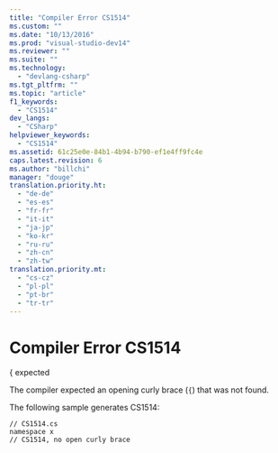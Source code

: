 ```yaml
---
title: "Compiler Error CS1514"
ms.custom: ""
ms.date: "10/13/2016"
ms.prod: "visual-studio-dev14"
ms.reviewer: ""
ms.suite: ""
ms.technology: 
  - "devlang-csharp"
ms.tgt_pltfrm: ""
ms.topic: "article"
f1_keywords: 
  - "CS1514"
dev_langs: 
  - "CSharp"
helpviewer_keywords: 
  - "CS1514"
ms.assetid: 61c25e0e-84b1-4b94-b790-ef1e4ff9fc4e
caps.latest.revision: 6
ms.author: "billchi"
manager: "douge"
translation.priority.ht: 
  - "de-de"
  - "es-es"
  - "fr-fr"
  - "it-it"
  - "ja-jp"
  - "ko-kr"
  - "ru-ru"
  - "zh-cn"
  - "zh-tw"
translation.priority.mt: 
  - "cs-cz"
  - "pl-pl"
  - "pt-br"
  - "tr-tr"
---
```

# Compiler Error CS1514
{ expected  
  
 The compiler expected an opening curly brace (`{`) that was not found.  
  
 The following sample generates CS1514:  
  
```  
// CS1514.cs  
namespace x  
// CS1514, no open curly brace  
```